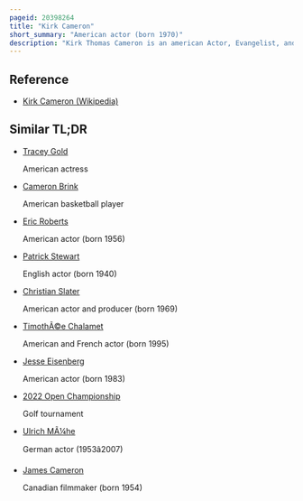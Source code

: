 ```yaml
---
pageid: 20398264
title: "Kirk Cameron"
short_summary: "American actor (born 1970)"
description: "Kirk Thomas Cameron is an american Actor, Evangelist, and Television Host. He gained fame as a Teenage Actor who played Mike Seaver on the Abc Sitcom growing Pains a Role for which he was nominated for two golden Globe Awards."
---
```


## Reference

- [Kirk Cameron (Wikipedia)](https://en.wikipedia.org/?curid=20398264)

## Similar TL;DR

- [Tracey Gold](/tldr/en/tracey-gold)

  American actress

- [Cameron Brink](/tldr/en/cameron-brink)

  American basketball player

- [Eric Roberts](/tldr/en/eric-roberts)

  American actor (born 1956)

- [Patrick Stewart](/tldr/en/patrick-stewart)

  English actor (born 1940)

- [Christian Slater](/tldr/en/christian-slater)

  American actor and producer (born 1969)

- [TimothÃ©e Chalamet](/tldr/en/timothee-chalamet)

  American and French actor (born 1995)

- [Jesse Eisenberg](/tldr/en/jesse-eisenberg)

  American actor (born 1983)

- [2022 Open Championship](/tldr/en/2022-open-championship)

  Golf tournament

- [Ulrich MÃ¼he](/tldr/en/ulrich-muhe)

  German actor (1953â2007)

- [James Cameron](/tldr/en/james-cameron)

  Canadian filmmaker (born 1954)

